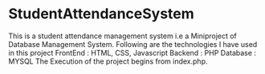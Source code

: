# StudentAttendanceSystem
This is a student attendance management system i.e a Miniproject of Database Management System.
Following are the technologies I have used in this project
FrontEnd : HTML, CSS, Javascript
Backend  : PHP
Database : MYSQL
The Execution of the project begins from index.php.
